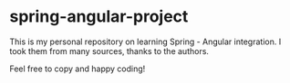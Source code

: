 # spring-angular-project

This is my personal repository on learning Spring - Angular integration. I took them from many sources, thanks to the authors.

Feel free to copy and happy coding!
